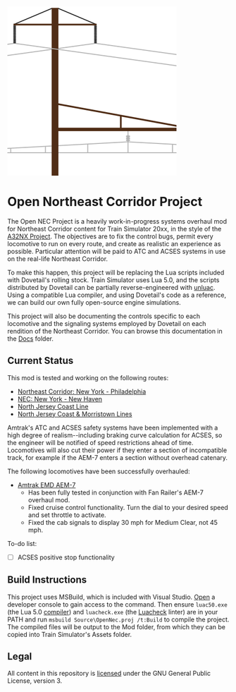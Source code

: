 ![Project logo](Docs/OpenNec.svg)

# Open Northeast Corridor Project

The Open NEC Project is a heavily work-in-progress systems overhaul mod for Northeast Corridor content for Train Simulator 20xx, in the style of the [A32NX Project](https://github.com/flybywiresim/a32nx). The objectives are to fix the control bugs, permit every locomotive to run on every route, and create as realistic an experience as possible. Particular attention will be paid to ATC and ACSES systems in use on the real-life Northeast Corridor.

To make this happen, this project will be replacing the Lua scripts included with Dovetail's rolling stock. Train Simulator uses Lua 5.0, and the scripts distributed by Dovetail can be partially reverse-engineered with [unluac](https://sourceforge.net/projects/unluac/). Using a compatible Lua compiler, and using Dovetail's code as a reference, we can build our own fully open-source engine simulations.

This project will also be documenting the controls specific to each locomotive and the signaling systems employed by Dovetail on each rendition of the Northeast Corridor. You can browse this documentation in the [Docs](Docs/) folder.

## Current Status

This mod is tested and working on the following routes:
- [Northeast Corridor: New York - Philadelphia](https://store.steampowered.com/app/65232/Train_Simulator_Northeast_Corridor_New_York__Philadelphia_Route_AddOn/)
- [NEC: New York - New Haven](https://store.steampowered.com/app/258643/Train_Simulator_NEC_New_YorkNew_Haven_Route_AddOn/)
- [North Jersey Coast Line](https://store.steampowered.com/app/325970/Train_Simulator_North_Jersey_Coast_Line_Route_AddOn/)
- [North Jersey Coast & Morristown Lines](https://store.steampowered.com/app/500218/Train_Simulator_North_Jersey_Coast__Morristown_Lines_Route_AddOn/)

Amtrak's ATC and ACSES safety systems have been implemented with a high degree of realism--including braking curve calculation for ACSES, so the engineer will be notified of speed restrictions ahead of time. Locomotives will also cut their power if they enter a section of incompatible track, for example if the AEM-7 enters a section without overhead catenary.

The following locomotives have been successfully overhauled:

- [Amtrak EMD AEM-7](https://store.steampowered.com/app/65232/Train_Simulator_Northeast_Corridor_New_York__Philadelphia_Route_AddOn/)
  - Has been fully tested in conjunction with Fan Railer's AEM-7 overhaul mod.
  - Fixed cruise control functionality. Turn the dial to your desired speed and set throttle to activate.
  - Fixed the cab signals to display 30 mph for Medium Clear, not 45 mph.

To-do list:
- [ ] ACSES positive stop functionality

## Build Instructions

This project uses MSBuild, which is included with Visual Studio. [Open](https://docs.microsoft.com/en-us/dotnet/framework/tools/developer-command-prompt-for-vs) a developer console to gain access to the command. Then ensure `luac50.exe` (the Lua 5.0 [compiler](https://sourceforge.net/projects/luabinaries/files/5.0.3/Tools%20Executables/)) and `luacheck.exe` (the [Luacheck](https://github.com/mpeterv/luacheck) linter) are in your PATH and run `msbuild Source\OpenNec.proj /t:Build` to compile the project. The compiled files will be output to the Mod folder, from which they can be copied into Train Simulator's Assets folder.

## Legal

All content in this repository is [licensed](License.md) under the GNU General Public License, version 3.